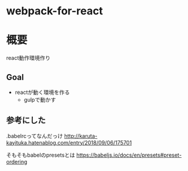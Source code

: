 # webpack-for-react
# 概要
react動作環境作り

## Goal
- reactが動く環境を作る
  - gulpで動かす

## 参考にした
.babelrcってなんだっけ
http://karuta-kayituka.hatenablog.com/entry/2018/09/06/175701

そもそもbabelのpresetsとは
https://babeljs.io/docs/en/presets#preset-ordering